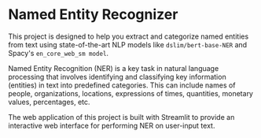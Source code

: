 # Named Entity Recognizer

This project is designed to help you extract and categorize named entities from text using state-of-the-art NLP models like `dslim/bert-base-NER` and Spacy's `en_core_web_sm model`.
<br>

Named Entity Recognition (NER) is a key task in natural language processing that involves identifying and classifying key information (entities) in text into predefined categories. This can include names of people, 
organizations, locations, expressions of times, quantities, monetary values, percentages, etc.

The web application of this project is built with Streamlit to provide an interactive web interface for performing NER on user-input text.
